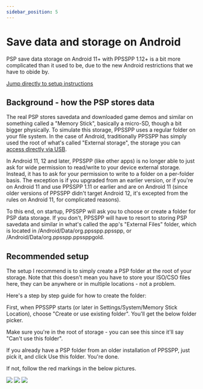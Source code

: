 ```yaml
---
sidebar_position: 5
---
```


# Save data and storage on Android

PSP save data storage on Android 11+ with PPSSPP 1.12+ is a bit more complicated than it used to be,
due to the new Android restrictions that we have to obide by.

[Jump directly to setup instructions](#setup)

## Background - how the PSP stores data

The real PSP stores savedata and downloaded game demos and similar on something called a "Memory Stick", basically a micro-SD, though a bit bigger physically. To simulate this storage, PPSSPP uses a regular folder on your file system. In the case of Android, traditionally PPSSPP has simply used the root of what's called "External storage", the storage you can [access directly via USB](docs/getting-started/installing-games-android).

In Android 11, 12 and later, PPSSPP (like other apps) is no longer able to just ask for wide permission to read/write to your device external storage. Instead, it has to ask for your permission to write to a folder on a per-folder basis. The exception is if you upgraded from an earlier version, or if you're on Android 11 and use PPSSPP 1.11 or earlier and are on Android 11 (since older versions of PPSSPP didn't target Android 12, it's excepted from the rules on Android 11, for complicated reasons).

To this end, on startup, PPSSPP will ask you to choose or create a folder for PSP data storage. If you don't, PPSSPP will have to resort to storing PSP savedata and similar in what's called the app's "External Files" folder, which is located in /Android/Data/org.ppsspp.ppsspp, or /Android/Data/org.ppsspp.ppssppgold.

## <a name="setup"></a>Recommended setup

The setup I recommend is to simply create a PSP folder at the root of your storage. Note that this doesn't mean you have to store your ISO/CSO files here, they can be anywhere or in multiple locations - not a problem.

Here's a step by step guide for how to create the folder:

First, when PPSSPP starts (or later in Settings/System/Memory Stick Location), choose "Create or use existing folder". You'll get the below folder picker.

Make sure you're in the root of storage - you can see this since it'll say "Can't use this folder".

If you already have a PSP folder from an older installation of PPSSPP, just pick it, and click Use this folder. You're done.

If not, follow the red markings in the below pictures.

![](/img/guide_folder/step1.png) ![](/img/guide_folder/step2.png) ![](/img/guide_folder/step3.png)